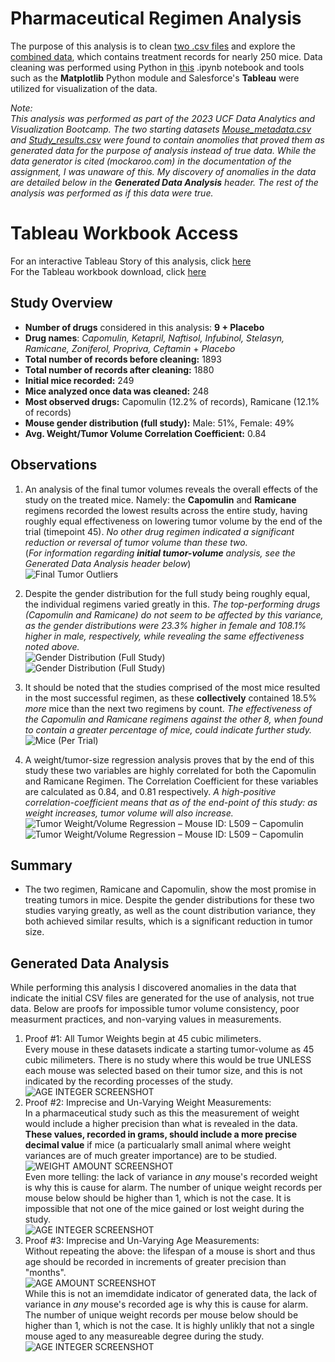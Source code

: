 # Pharmaceutical Regimen Analysis

<!-- **By: Nathan-Andrew Tompkins** -->

The purpose of this analysis is to clean [two .csv files](data) and explore the [combined data](data/cleaned_data/cleaned_data.csv), which contains treatment records for nearly 250 mice. Data cleaning was performed using Python in [this](matplotlib_pharmaceuticals_analysis.ipynb) .ipynb notebook  and tools such as the **Matplotlib** Python module and Salesforce's **Tableau** were utilized for visualization of the data.

*Note:*<br>
*This analysis was performed as part of the 2023 UCF Data Analytics and Visualization Bootcamp. The two starting datasets [Mouse_metadata.csv](data/Mouse_metadata.csv) and [Study_results.csv](data/Study_results.csv) were found to contain anomolies that proved them as generated data for the purpose of analysis instead of true data. While the data generator is cited (mockaroo.com) in the documentation of the assignment, I was unaware of this. My discovery of anomalies in the data are detailed below in the **Generated Data Analysis** header. The rest of the analysis was performed as if this data were true.*

# Tableau Workbook Access
For an interactive Tableau Story of this analysis, click [here](https://public.tableau.com/app/profile/nathan.andrew.tompkins/viz/regimen_analysis/StudyAnalysis?publish=yes)
<br>
For the Tableau workbook download, click [here](regimen_analysis.twbx)

## Study Overview
- **Number of drugs** considered in this analysis: **9 + Placebo**
- **Drug names**: *Capomulin, Ketapril, Naftisol, Infubinol, Stelasyn, Ramicane, Zoniferol, Propriva, Ceftamin* + *Placebo*
- **Total number of records before cleaning:** 1893
- **Total number of records after cleaning:** 1880
- **Initial mice recorded:** 249
- **Mice analyzed once data was cleaned:** 248
- **Most observed drugs:** Capomulin (12.2% of records), Ramicane (12.1% of records)
- **Mouse gender distribution (full study):** Male: 51%, Female: 49%
- **Avg. Weight/Tumor Volume Correlation Coefficient:** 0.84

## Observations
1. An analysis of the final tumor volumes reveals the overall effects of the study on the treated mice. Namely: the **Capomulin** and **Ramicane** regimens recorded the lowest results across the entire study, having roughly equal effectiveness on lowering tumor volume by the end of the trial (timepoint 45). *No other drug regimen indicated a significant reduction or reversal of tumor volume than these two.* <br> (*For information regarding **initial tumor-volume** analysis, see the Generated Data Analysis header below*) <br>
![Final Tumor Outliers](images/tableau_charts/final_tumor_results.png) <br>

2. Despite the gender distribution for the full study being roughly equal, the individual regimens varied greatly in this. *The top-performing drugs (Capomulin and Ramicane) do not seem to be affected by this variance, as the gender distributions were 23.3% higher in female and 108.1% higher in male, respectively, while revealing the same effectiveness noted above.*  <br>
![Gender Distribution (Full Study)](images/tableau_charts/gender_dist_bar.png) <br>
![Gender Distribution (Full Study)](images/tableau_charts/gender_dist_pie.png) <br>

3. It should be noted that the studies comprised of the most mice resulted in the most successful regimen, as these **collectively** contained 18.5% *more* mice than the next two regimens by count. *The effectiveness of the Capomulin and Ramicane regimens against the other 8, when found to contain a greater percentage of mice, could indicate further study.*  <br>
![Mice (Per Trial)](images/tableau_charts/mice_per_study.png) <br>

4. A weight/tumor-size regression analysis proves that by the end of this study these two variables are highly correlated for both the Capomulin and Ramicane Regimen. The Correlation Coefficient for these variables are calculated as 0.84, and 0.81 respectively. *A high-positive correlation-coefficient means that as of the end-point of this study: as weight increases, tumor volume will also increase.*
![Tumor Weight/Volume Regression – Mouse ID: L509 – Capomulin](images/capomulin_CC.png) <br>
![Tumor Weight/Volume Regression – Mouse ID: L509 – Capomulin](images/ramicane_CC.png) <br>

## Summary
* The two regimen, Ramicane and Capomulin, show the most promise in treating tumors in mice. Despite the gender distributions for these two studies varying greatly, as well as the count distribution variance, they both achieved similar results, which is a significant reduction in tumor size.

## Generated Data Analysis
While performing this analysis I discovered anomalies in the data that indicate the initial CSV files are generated for the use of analysis, not true data. Below are proofs for impossible tumor volume consistency, poor measurment practices, and non-varying values in measurements.
1. Proof #1: All Tumor Weights begin at 45 cubic milimeters. <br>
Every mouse in these datasets indicate a starting tumor-volume as 45 cubic milimeters. There is no study where this would be true UNLESS each mouse was selected based on their tumor size, and this is not indicated by the recording processes of the study. <br>
![AGE INTEGER SCREENSHOT](images/tableau_charts/tumor_weights.png)
2. Proof #2: Imprecise and Un-Varying Weight Measurements: <br> 
In a pharmaceutical study such as this the measurement of weight would include a higher precision than what is revealed in the data. **These values, recorded in grams, should include a more precise decimal value** if mice (a particualarly small animal where weight variances are of much greater importance) are to be studied. <br>
![WEIGHT AMOUNT SCREENSHOT](images/tableau_charts/unique_weights.png) <br>
Even more telling: the lack of variance in *any* mouse's recorded weight is why this is cause for alarm. The number of unique weight records per mouse below should be higher than 1, which is not the case. It is impossible that not one of the mice gained or lost weight during the study. <br>
![AGE INTEGER SCREENSHOT](images/tableau_charts/recorded_weights.png)
3. Proof #3: Imprecise and Un-Varying Age Measurements: <br> 
Without repeating the above: the lifespan of a mouse is short and thus age should be recorded in increments of greater precision than "months". <br>
![AGE AMOUNT SCREENSHOT](images/tableau_charts/unique_ages.png) <br>
While this is not an imemdidate indicator of generated data, the lack of variance in *any* mouse's recorded age is why this is cause for alarm. The number of unique weight records per mouse below should be higher than 1, which is not the case. It is highly unlikly that not a single mouse aged to any measureable degree during the study. <br>
![AGE INTEGER SCREENSHOT](images/tableau_charts/recorded_ages.png) <br>
